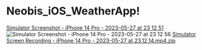 # Neobis_iOS_WeatherApp!
[Simulator Screenshot - iPhone 14 Pro - 2023-05-27 at 23 12 51](https://github.com/Gaiypovv/Neobis_iOS_WeatherApp/assets/114824844/05cca604-b33f-4106-a5e6-8b4f9777101a)
![Simulator Screenshot - iPhone 14 Pro - 2023-05-27 at 23 12 56](https://github.com/Gaiypovv/Neobis_iOS_WeatherApp/assets/114824844/bbabb0ea-9ec7-44ba-a071-f7b4eb992942)
[Simulator Screen Recording - iPhone 14 Pro - 2023-05-27 at 23.12.14.mp4.zip](https://github.com/Gaiypovv/Neobis_iOS_WeatherApp/files/11582636/Simulator.Screen.Recording.-.iPhone.14.Pro.-.2023-05-27.at.23.12.14.mp4.zip)
